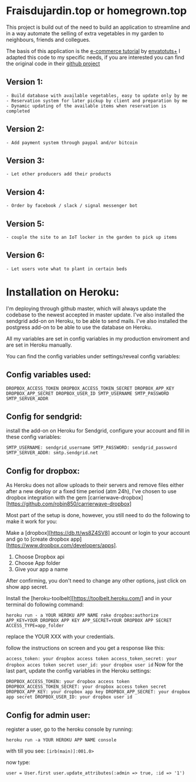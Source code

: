 # Fraisdujardin.top or homegrown.top

This project is build out of the need to build an application to streamline and in a way automate the selling of extra vegetables in my garden to neighbours, friends and collegues.

The basis of this application is the [e-commerce tutorial][2] by [envatotuts+][1]
I adapted this code to my specific needs, if you are interested you can find the original code in their [github project][3]

Version 1:
--------
	- Build database with available vegetables, easy to update only by me
	- Reservation system for later pickup by client and preparation by me
	- Dynamic updating of the available items when reservation is completed
Version 2:
--------
	- Add payment system through paypal and/or bitcoin
Version 3:
--------
	- Let other producers add their products
Version 4:
--------
	- Order by facebook / slack / signal messenger bot
Version 5:
--------
	- couple the site to an IoT locker in the garden to pick up items
Version 6:
----------
	- Let users vote what to plant in certain beds

[1]: http://www.tutsplus.com
[2]: https://code.tutsplus.com/courses/build-a-store-with-a-payment-gateway-in-rails/lessons/bootstrap-our-rails-application
[3]: https://github.com/tutsplus/rails_store_with_braintree/blob/master/app/assets/stylesheets/application.css


# Installation on Heroku:

I'm deploying through github master, which will always update the codebase to the newest accepted in master update.
I've also installed the sendgrid add-on on Heroku, to be able to send mails.
I've also installed the postgress add-on to be able to use the database on Heroku.


All my variables are set in config variables in my production enviroment and are set in Heroku manually.

You can find the config variables under settings/reveal config variables:

## Config variables used:


`DROPBOX_ACCESS_TOKEN
DROPBOX_ACCESS_TOKEN_SECRET
DROPBOX_APP_KEY
DROPBOX_APP_SECRET
DROPBOX_USER_ID
SMTP_USERNAME
SMTP_PASSWORD
SMTP_SERVER_ADDR`

## Config for sendgrid:


install the add-on on Heroku for Sendgrid, configure your account and fill in these config variables:

`SMTP_USERNAME: sendgrid_username
SMTP_PASSWORD: sendgrid_password
SMTP_SERVER_ADDR: smtp.sendgrid.net`

## Config for dropbox:

As Heroku does not allow uploads to their servers and remove files either after a new deploy or a fixed time period (atm 24h), I've chosen to use dropbox integration with the gem [carrierwave-dropbox][https://github.com/robin850/carrierwave-dropbox]

Most part of the setup is done, however, you still need to do the following to make it work for you:

Make a [dropbox][https://db.tt/ws8Z4SV8] account or login to your account and go to [create dropbox app][https://www.dropbox.com/developers/apps].

1. Choose Dropbox api
2. Choose App folder
3. Give your app a name

After confirming, you don't need to change any other options, just click on show app secret.

Install the [heroku-toolbelt][https://toolbelt.heroku.com/] and in your terminal do following command:

    heroku run - a YOUR HEROKU APP NAME rake dropbox:authorize APP_KEY=YOUR DROPBOX APP KEY APP_SECRET=YOUR DROPBOX APP SECRET ACCESS_TYPE=app_folder

replace the YOUR XXX with your credentials.

follow the instructions on screen and you get a response like this:

`
access_token: your dropbox access token
access_token_secret: your dropbox acces token secret
user_id: your dropbox user id
`
Now for the last part, update the config variables in the Heroku settings:

`
DROPBOX_ACCESS_TOKEN: your dropbox access token
DROPBOX_ACCESS_TOKEN_SECRET: your dropbox access token secret
DROPBOX_APP_KEY: your dropbox app key
DROPBOX_APP_SECRET: your dropbox app secret
DROPBOX_USER_ID: your dropbox user id
`

## Config for admin user:

register a user, go to the heroku console by running:

`heroku run -a YOUR HEROKU APP NAME console`

with till you see:
`[irb(main)]:001.0>`

now type: 

`user = User.first
user.update_attributes(:admin => true, :id => '1')
`



<!-- ---------- Future ref -------------

# README

This README would normally document whatever steps are necessary to get the
application up and running.

Things you may want to cover:

* Ruby version
	2.1.3
* System dependencies

Install Image magick when on Mac:
	brew install graphicsmagick

* Configuration

* Database creation

* Database initialization

* How to run the test suite

* Services (job queues, cache servers, search engines, etc.)

* Deployment instructions

* ...
 -->